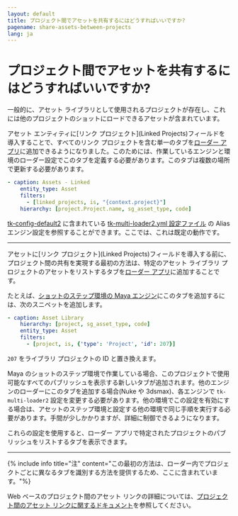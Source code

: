 ```yaml
---
layout: default
title: プロジェクト間でアセットを共有するにはどうすればいいですか?
pagename: share-assets-between-projects
lang: ja
---
```


# プロジェクト間でアセットを共有するにはどうすればいいですか?

一般的に、アセット ライブラリとして使用されるプロジェクトが存在し、これには他のプロジェクトのショットにロードできるアセットが含まれています。

アセット エンティティに[リンク プロジェクト](Linked Projects)フィールドを導入することで、すべてのリンク プロジェクトを含む単一のタブを[ローダー アプリ](https://help.autodesk.com/view/SGSUB/JPN/?guid=SG_Supervisor_Artist_sa_integrations_sa_integrations_user_guide_html#the-loader)に追加できるようになりました。このためには、作業しているエンジンと環境のローダー設定でこのタブを定義する必要があります。このタブは複数の場所で更新する必要があります。

```yaml
- caption: Assets - Linked
    entity_type: Asset
    filters:
      - [linked_projects, is, "{context.project}"]
    hierarchy: [project.Project.name, sg_asset_type, code]
```

[tk-config-default2](https://github.com/shotgunsoftware/tk-config-default2) に含まれている [tk-multi-loader2.yml 設定ファイル](https://github.com/shotgunsoftware/tk-config-default2/blob/a5af14aefbafaec6cf0933db83343f600eb75870/env/includes/settings/tk-multi-loader2.yml#L343-L347) の Alias エンジン設定を参照することができます。ここでは、これは既定の動作です。

---

アセットに[リンク プロジェクト](Linked Projects)フィールドを導入する前に、プロジェクト間の共有を実現する最初の方法は、特定のアセット ライブラリ プロジェクトのアセットをリストするタブを[ローダー アプリ](https://help.autodesk.com/view/SGSUB/JPN/?guid=SG_Supervisor_Artist_sa_integrations_sa_integrations_user_guide_html#the-loader)に追加することです。

たとえば、[ショットのステップ環境の Maya エンジン](https://github.com/shotgunsoftware/tk-config-default2/blob/e09236bf4b91a6dd79ca5b3ef1258d0eb0afd871/env/includes/settings/tk-multi-loader2.yml#L122)にこのタブを追加するには、次のスニペットを追加します。

```yaml
- caption: Asset Library
    hierarchy: [project, sg_asset_type, code]
    entity_type: Asset
    filters:
      - [project, is, {'type': 'Project', 'id': 207}]
```

`207` をライブラリ プロジェクトの ID と置き換えます。

Maya のショットのステップ環境で作業している場合、このプロジェクトで使用可能なすべてのパブリッシュを表示する新しいタブが追加されます。他のエンジンのローダーにこのタブを追加する場合(Nuke や 3dsmax)、各エンジンで `tk-multi-loader2` 設定を変更する必要があります。他の環境でこの設定を有効にする場合は、アセットのステップ環境と設定する他の環境で同じ手順を実行する必要があります。手間が少しかかりますが、詳細に制御できるようになります。

これらの設定を使用すると、ローダー アプリで特定されたプロジェクトのパブリッシュをリストするタブを表示できます。

---

{% include info title="注" content="この最初の方法は、ローダー内でプロジェクトごとに異なるタブを識別する方法を提供するため、ここに含まれています。"%}

Web ベースのプロジェクト間のアセット リンクの詳細については、[プロジェクト間のアセット リンクに関するドキュメント](https://help.autodesk.com/view/SGSUB/JPN/?guid=SG_Administrator_ar_site_configuration_ar_cross_project_asset_linking_html)を参照してください。
